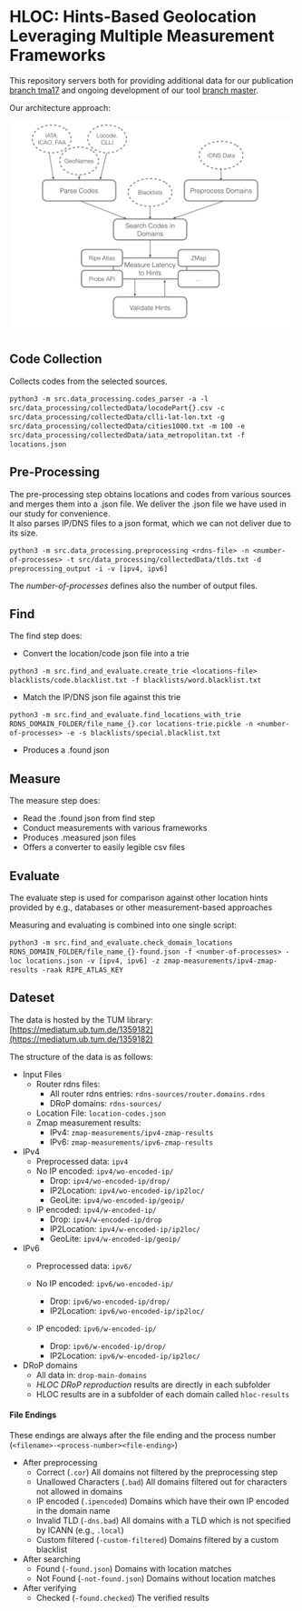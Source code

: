 # HLOC: Hints-Based Geolocation Leveraging Multiple Measurement Frameworks

This repository servers both for providing additional data for our publication [branch tma17](https://github.com/tumi8/hloc/tree/tma17) and ongoing development of our tool [branch master](https://github.com/tumi8/hloc).

Our architecture approach:

<img src="images/schema.jpg" alt="Drawing" width=500 />

## Code Collection

Collects codes from the selected sources.

```
python3 -m src.data_processing.codes_parser -a -l src/data_processing/collectedData/locodePart{}.csv -c src/data_processing/collectedData/clli-lat-lon.txt -g src/data_processing/collectedData/cities1000.txt -m 100 -e src/data_processing/collectedData/iata_metropolitan.txt -f locations.json
```

## Pre-Processing

The pre-processing step obtains locations and codes from various sources and merges them into a .json file. We deliver the .json file we have used in our study for convenience.   
It also parses IP/DNS files to a json format, which we can not deliver due to its size.

```
python3 -m src.data_processing.preprocessing <rdns-file> -n <number-of-processes> -t src/data_processing/collectedData/tlds.txt -d preprocessing_output -i -v [ipv4, ipv6]
```

The *number-of-processes* defines also the number of output files.

## Find

The find step does:

* Convert the location/code json file into a trie
```
python3 -m src.find_and_evaluate.create_trie <locations-file> blacklists/code.blacklist.txt -f blacklists/word.blacklist.txt
```
* Match the IP/DNS json file against this trie
```
python3 -m src.find_and_evaluate.find_locations_with_trie RDNS_DOMAIN_FOLDER/file_name_{}.cor locations-trie.pickle -n <number-of-processes> -e -s blacklists/special.blacklist.txt
```
* Produces a .found json

## Measure

The measure step does:

* Read the .found json from find step
* Conduct measurements with various frameworks
* Produces .measured json files
* Offers a converter to easily legible csv files

## Evaluate

The evaluate step is used for comparison against other location hints provided by e.g., databases or other measurement-based approaches

Measuring and evaluating is combined into one single script:

```
python3 -m src.find_and_evaluate.check_domain_locations RDNS_DOMAIN_FOLDER/file_name_{}-found.json -f <number-of-processes> -loc locations.json -v [ipv4, ipv6] -z zmap-measurements/ipv4-zmap-results -raak RIPE_ATLAS_KEY
```

## Dateset

The data is hosted by the TUM library: [https://mediatum.ub.tum.de/1359182](https://mediatum.ub.tum.de/1359182)

The structure of the data is as follows: 

 -  Input Files
    - Router rdns files:
        - All router rdns entries: `rdns-sources/router.domains.rdns`
        - DRoP domains: `rdns-sources/`
    - Location File: `location-codes.json`
    - Zmap measurement results:
        - IPv4: `zmap-measurements/ipv4-zmap-results`
        - IPv6: `zmap-measurements/ipv6-zmap-results`
 -  IPv4
    - Preprocessed data: `ipv4`
    - No IP encoded: `ipv4/wo-encoded-ip/`
        - Drop: `ipv4/wo-encoded-ip/drop/`
        - IP2Location: `ipv4/wo-encoded-ip/ip2loc/`
        - GeoLite: `ipv4/wo-encoded-ip/geoip/`
    - IP encoded: `ipv4/w-encoded-ip/`
        - Drop: `ipv4/w-encoded-ip/drop`
        - IP2Location: `ipv4/w-encoded-ip/ip2loc/`
        - GeoLite: `ipv4/w-encoded-ip/geoip/`
 - IPv6
    - Preprocessed data: `ipv6/`
    - No IP encoded: `ipv6/wo-encoded-ip/`
        - Drop: `ipv6/wo-encoded-ip/drop/`
        - IP2Location: `ipv6/wo-encoded-ip/ip2loc/`

    - IP encoded: `ipv6/w-encoded-ip/`
        - Drop: `ipv6/w-encoded-ip/drop/`
        - IP2Location: `ipv6/w-encoded-ip/ip2loc/`
 -  DRoP domains
    - All data in: `drop-main-domains`
    - *HLOC DRoP reproduction* results are directly in each subfolder
    - HLOC results are in a subfolder of each domain called `hloc-results`

#### File Endings
 These endings are always after the file ending and the process number (`<filename>-<process-number><file-ending>`)
 
 - After preprocessing
    - Correct (`.cor`)
        All domains not filtered by the preprocessing step
    - Unallowed Characters (`.bad`)
        All domains filtered out for characters not allowed in domains
    - IP encoded (`.ipencoded`)
        Domains which have their own IP encoded in the domain name
    - Invalid TLD (`-dns.bad`)
        All domains with a TLD which is not specified by ICANN (e.g., `.local`)
    - Custom filtered (`-custom-filtered`)
        Domains filtered by a custom blacklist
 - After searching
    - Found (`-found.json`)
        Domains with location matches
    - Not Found (`-not-found.json`)
        Domains without location matches
 - After verifying
    - Checked (`-found.checked`)
        The verified results




